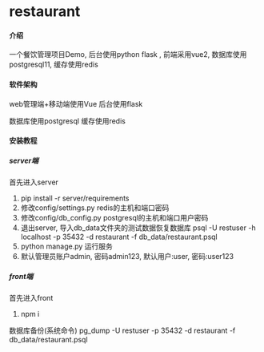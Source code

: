 # restaurant

#### 介绍
一个餐饮管理项目Demo, 后台使用python flask , 前端采用vue2, 数据库使用postgresql11, 缓存使用redis

#### 软件架构
web管理端+移动端使用Vue
后台使用flask

数据库使用postgresql
缓存使用redis

#### 安装教程

##### server端
首先进入server
1.  pip install -r server/requirements
2.  修改config/settings.py redis的主机和端口密码
3.  修改config/db_config.py postgresql的主机和端口用户密码
4.  退出server, 导入db_data文件夹的测试数据恢复数据库 psql -U restuser -h localhost -p 35432 -d restaurant -f db_data/restaurant.psql
5.  python manage.py 运行服务
6.  默认管理员账户admin, 密码admin123, 默认用户:user, 密码:user123

##### front端
首先进入front
1.  npm i


数据库备份(系统命令)
pg_dump -U restuser -p 35432 -d restaurant -f db_data/restaurant.psql
